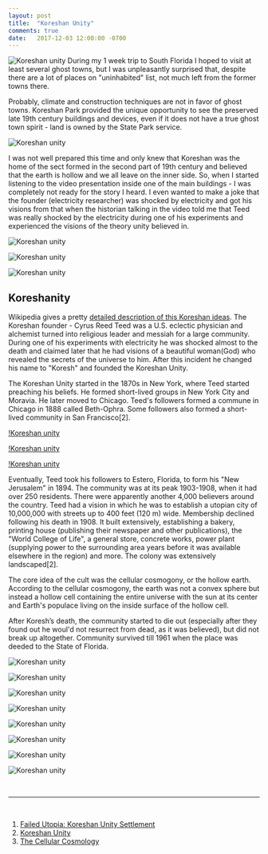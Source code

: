 ```yaml
---
layout: post
title:  "Koreshan Unity"
comments: true
date:   2017-12-03 12:00:00 -0700
---
```


![Koreshan unity][koreshan1]
During my 1 week trip to South Florida I hoped to visit at least several ghost towns, but I was unpleasantly surprised that, despite there are a lot of places on "uninhabited" list, not much left from the former towns there. 

Probably, climate and construction techniques are not in favor of ghost towns. Koreshan Park provided the unique opportunity to see the preserved late 19th century buildings and devices, even if it does not have a true ghost town spirit - land is owned by the State Park service. 

![Koreshan unity][koreshan2]

I was not well prepared this time and only knew that Koreshan was the home of the sect formed in the second part of 19th century and believed that the earth is hollow and we all leave on the inner side. So, when I started listening to the video presentation inside one of the main buildings - I was completely not ready for the story I heard. I even wanted to make a joke that the founder (electricity researcher) was shocked by electricity and got his visions from that when the historian talking in the video told me that Teed was really shocked by the electricity during one of his experiments and experienced the visions of the theory unity believed in. 

![Koreshan unity][koreshan3]

![Koreshan unity][koreshan4]

![Koreshan unity][koreshan5]


<h2>Koreshanity</h2>

Wikipedia gives a pretty [detailed description of this Koreshan ideas](https://en.wikipedia.org/wiki/Koreshanity).  The Koreshan founder - Cyrus Reed Teed  was a U.S. eclectic physician and alchemist turned into religious leader and messiah for a large community. During one of his experiments with electricity he was shocked almost to the death and claimed later that he had visions of a beautiful woman(God) who revealed the secrets of the universe to him. After this incident he changed his name to "Koresh" and founded the Koreshan Unity.

The Koreshan Unity started in the 1870s in New York, where Teed started preaching his beliefs. He formed short-lived groups in New York City and Moravia. He later moved to Chicago. Teed's followers formed a commune in Chicago in 1888 called Beth-Ophra. Some followers also formed a short-lived community in San Francisco[2].

[!Koreshan unity][koreshan6]

[!Koreshan unity][koreshan7]

[!Koreshan unity][koreshan8]

Eventually, Teed took his followers to Estero, Florida, to form his "New Jerusalem" in 1894. The community was at its peak 1903-1908, when it had over 250 residents. There were apparently another 4,000 believers around the country. Teed had a vision in which he was to establish a utopian city of 10,000,000 with streets up to 400 feet (120 m) wide. Membership declined following his death in 1908.
It built extensively, establishing a bakery, printing house (publishing their newspaper and other publications), the "World College of Life", a general store, concrete works, power plant (supplying power to the surrounding area years before it was available elsewhere in the region) and more. The colony was extensively landscaped[2].

The core idea of the cult was the cellular cosmogony, or the hollow earth. According to the cellular cosmogony, the earth was not a convex sphere but instead a hollow cell containing the entire universe with the sun at its center and Earth's populace living on the inside surface of the hollow cell. 

After Koresh’s death, the community started to die out (especially after they found out he woul'd not resurrect from dead, as it was believed), but did not break up altogether.  Community survived till 1961 when the place was deeded to the State of Florida. 

![Koreshan unity][koreshan9]

![Koreshan unity][koreshan10]

![Koreshan unity][koreshan11]

![Koreshan unity][koreshan12]

![Koreshan unity][koreshan13]

![Koreshan unity][koreshan14]

![Koreshan unity][koreshan15]

![Koreshan unity][koreshan16]

<br>

***

<br>

1. [Failed Utopia: Koreshan Unity Settlement](http://mentalfloss.com/article/25452/failed-utopia-koreshan-unity-settlement) 
2. [Koreshan Unity](https://en.wikipedia.org/wiki/Koreshan_Unity)
3. [The Cellular Cosmology](http://www.sacred-texts.com/earth/cc/index.htm)

[koreshan1]: {{site.url}}/assets/img/03122017-Koreshan/03122017-koreshan2.jpg "Koreshan view"
[koreshan2]: {{site.url}}/assets/img/03122017-Koreshan/03122017-koreshan1.jpg "Koreshan view"
[koreshan3]: {{site.url}}/assets/img/03122017-Koreshan/03122017-koreshan6.jpg "Koreshan view"
[koreshan4]: {{site.url}}/assets/img/03122017-Koreshan/03122017-koreshan7.jpg "Koreshan view"
[koreshan5]: {{site.url}}/assets/img/03122017-Koreshan/03122017-koreshan8.jpg "Koreshan view"
[koreshan6]: {{site.url}}/assets/img/03122017-Koreshan/03122017-koreshan3.jpg "Koreshan view"
[koreshan7]: {{site.url}}/assets/img/03122017-Koreshan/03122017-koreshan4.jpg "Koreshan view"
[koreshan8]: {{site.url}}/assets/img/03122017-Koreshan/03122017-koreshan5.jpg "Koreshan view"
[koreshan9]: {{site.url}}/assets/img/03122017-Koreshan/03122017-koreshan9.jpg "Koreshan view"
[koreshan10]: {{site.url}}/assets/img/03122017-Koreshan/03122017-koreshan10.jpg "Koreshan view"
[koreshan11]: {{site.url}}/assets/img/03122017-Koreshan/03122017-koreshan11.jpg "Koreshan view"
[koreshan12]: {{site.url}}/assets/img/03122017-Koreshan/03122017-koreshan12.jpg "Koreshan view"
[koreshan13]: {{site.url}}/assets/img/03122017-Koreshan/03122017-koreshan13.jpg "Koreshan view"
[koreshan14]: {{site.url}}/assets/img/03122017-Koreshan/03122017-koreshan14.jpg "Koreshan view"
[koreshan15]: {{site.url}}/assets/img/03122017-Koreshan/03122017-koreshan15.jpg "Koreshan view"
[koreshan16]: {{site.url}}/assets/img/03122017-Koreshan/03122017-koreshan16.jpg "Koreshan view"




